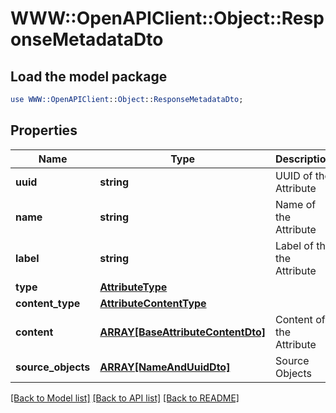 # WWW::OpenAPIClient::Object::ResponseMetadataDto

## Load the model package
```perl
use WWW::OpenAPIClient::Object::ResponseMetadataDto;
```

## Properties
Name | Type | Description | Notes
------------ | ------------- | ------------- | -------------
**uuid** | **string** | UUID of the Attribute | [optional] 
**name** | **string** | Name of the Attribute | 
**label** | **string** | Label of the the Attribute | 
**type** | [**AttributeType**](AttributeType.md) |  | 
**content_type** | [**AttributeContentType**](AttributeContentType.md) |  | 
**content** | [**ARRAY[BaseAttributeContentDto]**](BaseAttributeContentDto.md) | Content of the Attribute | [optional] 
**source_objects** | [**ARRAY[NameAndUuidDto]**](NameAndUuidDto.md) | Source Objects | 

[[Back to Model list]](../README.md#documentation-for-models) [[Back to API list]](../README.md#documentation-for-api-endpoints) [[Back to README]](../README.md)


